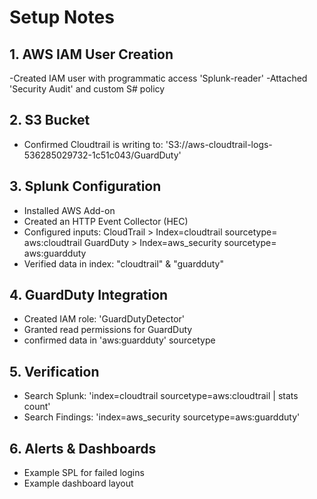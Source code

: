 #  Setup Notes

## 1. AWS IAM User Creation
  -Created IAM user with programmatic access 'Splunk-reader'
  -Attached 'Security Audit' and custom S# policy

## 2. S3 Bucket
  - Confirmed Cloudtrail is writing to: 'S3://aws-cloudtrail-logs-536285029732-1c51c043/GuardDuty'

## 3. Splunk Configuration
  - Installed AWS Add-on
  - Created an HTTP Event Collector (HEC)
  - Configured inputs:
        CloudTrail > Index=cloudtrail sourcetype= aws:cloudtrail
        GuardDuty >  Index=aws_security sourcetype= aws:guardduty
  - Verified data in index: "cloudtrail" & "guardduty"
 
## 4. GuardDuty Integration
  - Created IAM role: 'GuardDutyDetector'
  - Granted read permissions for GuardDuty
  - confirmed data in 'aws:guardduty' sourcetype

## 5. Verification
  - Search Splunk: 'index=cloudtrail sourcetype=aws:cloudtrail | stats count'
  - Search Findings: 'index=aws_security sourcetype=aws:guardduty'  

## 6. Alerts & Dashboards
  - Example SPL for failed  logins
  - Example dashboard layout
